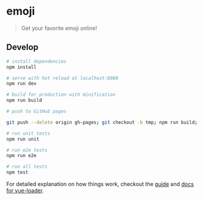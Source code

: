 # emoji

> Get your favorite emoji online!

## Develop

``` bash
# install dependencies
npm install

# serve with hot reload at localhost:8080
npm run dev

# build for production with minification
npm run build

# push to GitHub pages

git push --delete origin gh-pages; git checkout -b tmp; npm run build; git add dist -f; git commit -m "make dist"; git subtree push --prefix dist origin gh-pages; git checkout master; git branch -D tmp

# run unit tests
npm run unit

# run e2e tests
npm run e2e

# run all tests
npm test
```

For detailed explanation on how things work, checkout the [guide](http://vuejs-templates.github.io/webpack/) and [docs for vue-loader](http://vuejs.github.io/vue-loader).
